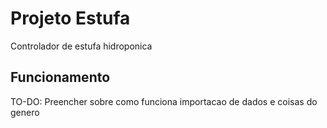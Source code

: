 Projeto Estufa
======

Controlador de estufa hidroponica

Funcionamento
------

TO-DO: Preencher sobre como funciona importacao de dados e coisas do genero
